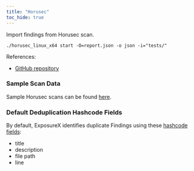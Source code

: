 ```yaml
---
title: "Horusec"
toc_hide: true
---
```

Import findings from Horusec scan.

```shell
./horusec_linux_x64 start -O=report.json -o json -i="tests/"
```

References:
 * [GitHub repository](https://github.com/ZupIT/horusec)
 
### Sample Scan Data
Sample Horusec scans can be found [here](https://github.com/ExposureX/django-ExposureX/tree/master/unittests/scans/horusec).

### Default Deduplication Hashcode Fields
By default, ExposureX identifies duplicate Findings using these [hashcode fields](https://docs.exposurex.com/en/working_with_findings/finding_deduplication/about_deduplication/):

- title
- description
- file path
- line
